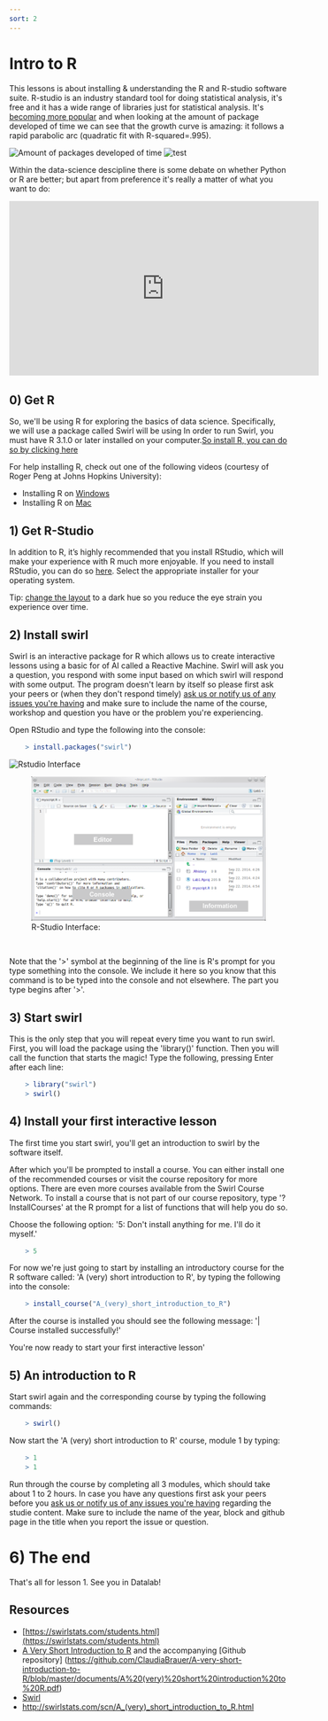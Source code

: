 ```yaml
---
sort: 2
---
```

# Intro to R

This lessons is about installing & understanding the R and R-studio software suite. R-studio is an industry standard tool for doing statistical analysis, it's free and it has a wide range of libraries just for statistical analysis. It's [becoming more popular](http://r4stats.com/articles/popularity/) and when looking at the amount of package developed of time we can see that the growth curve is amazing: it follows a rapid parabolic arc (quadratic fit with R-squared=.995).

![Amount of packages developed of time](https://github.com/BredaUniversityGames/AAI-DM/blob/15080271fb11de729f8528493858fe7a8457793d/docs/assets/images/DS1/PackagesOnCranOverTime.png)
![test](https://i0.wp.com/r4stats.com/wp-content/uploads/2015/05/fig_9_cran.png?w=650)

Within the data-science descipline there is some debate on whether Python or R are better; but apart from preference
it's really a matter of what you want to do:
<iframe width="560" height="315" src="https://www.youtube.com/embed/1gdKC5O0Pwc" title="YouTube video player" frameborder="0" allow="accelerometer; autoplay; clipboard-write; encrypted-media; gyroscope; picture-in-picture" allowfullscreen></iframe>

## 0) Get R
So, we'll be using R for exploring the basics of data science. Specifically, we will use a package called Swirl will be using In order to run Swirl, you must have R 3.1.0 or later installed on your computer.[So install R, you can do so by clicking here](https://cran.rstudio.com/)

For help installing R, check out one of the following videos (courtesy of Roger Peng at Johns Hopkins University):
- Installing R on [Windows](https://youtu.be/mfGFv-iB724)
- Installing R on [Mac](https://youtu.be/Icawuhf0Yqo)

## 1) Get R-Studio
In addition to R, it’s highly recommended that you install RStudio, which will make your experience with R much more enjoyable.
If you need to install RStudio, you can do so [here](https://www.rstudio.com/products/rstudio/download/). Select the appropriate installer for your operating system.

Tip: [change the layout](https://youtu.be/7LkAe4oAlP4) to a dark hue so you reduce the eye strain you experience over time.

## 2) Install swirl
Swirl is an interactive package for R which allows us to create interactive lessons using a basic for of AI called a Reactive Machine. Swirl will ask you a question, you respond with some input based on which swirl will respond with some output. The program doesn't learn by itself so please first ask your peers or (when they don't respond timely) [ask us or notify us of any issues you're having](https://github.com/BredaUniversity/AAI-DM/issues/new) and make sure to include the name of the course, workshop and question you have or the problem you're experiencing.

Open RStudio and type the following into the console:
```R
	> install.packages("swirl")
```
![Rstudio Interface](https://github.com/BredaUniversityGames/AAI-DM/blob/15080271fb11de729f8528493858fe7a8457793d/docs/assets/images/DS1/rstudio2.png)

<figure>
    <img src=".\assets\rstudio2.PNG" />
    <figcaption>R-Studio Interface:</figcaption>
</figure>
<br>

Note that the '>' symbol at the beginning of the line is R's prompt for you type something into the console. We include it here so you know that this command is to be typed into the console and not elsewhere. The part you type begins after '>'.

## 3) Start swirl
This is the only step that you will repeat every time you want to run swirl. First, you will load the package using the 'library()' function. Then you will call the function that starts the magic! Type the following, pressing Enter after each line:
```R
	> library("swirl")
	> swirl()
```

## 4) Install your first interactive lesson
The first time you start swirl, you'll get an introduction to swirl by the software itself.

After which you'll be prompted to install a course. You can either install one of the recommended courses or visit the course repository for more options. There are even more courses available from the Swirl Course Network. To install a course that is not part of our course repository, type '?InstallCourses' at the R prompt for a list of functions that will help you do so.

Choose the following option: '5: Don't install anything for me. I'll do it myself.'
```R
	> 5
```

For now we're just going to start by installing an introductory course for the R software called: 'A (very) short introduction to R', by typing the following into the console:
```R
	> install_course("A_(very)_short_introduction_to_R")
```
After the course is installed you should see the following message:
'| Course installed successfully!'

You're now ready to start your first interactive lesson'

## 5) An introduction to R
Start swirl again and the corresponding course by typing the following commands:
```R
	> swirl()
```
Now start the 'A (very) short introduction to R' course, module 1 by typing:
```R
	> 1
	> 1
```
Run through the course by completing all 3 modules, which should take about 1 to 2 hours. In case you have any questions first ask your peers before you [ask us or notify us of any issues you're having](https://github.com/BredaUniversity/AAI-DM/issues/new) regarding the studie content. Make sure to include the name of the year, block and github page in the title when you report the issue or question.

# 6) The end
That's all for lesson 1. See you in Datalab!

## Resources
- [https://swirlstats.com/students.html](https://swirlstats.com/students.html)
- [A Very Short Introduction to R](http://swirlstats.com/scn/A_(very)_short_introduction_to_R.html) and the accompanying [Github repository] (https://github.com/ClaudiaBrauer/A-very-short-introduction-to-R/blob/master/documents/A%20(very)%20short%20introduction%20to%20R.pdf)
- [Swirl](https://swirlstats.com/help.html)
- http://swirlstats.com/scn/A_(very)_short_introduction_to_R.html

